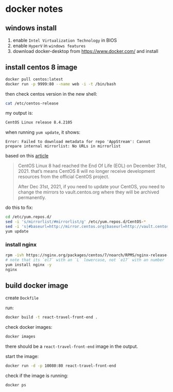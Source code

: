 # docker notes

## windows install

1. enable `Intel Virtualization Technology` in BIOS
2. enable `HyperV` in `windows features`
3. download docker-desktop from https://www.docker.com/ and install

## install centos 8 image

```bash
docker pull centos:latest
docker run -p 9999:80 --name web -i -t /bin/bash
```

then check centos version in the new shell:

```bash
cat /etc/centos-release
```

my output is:

```bash
CentOS Linux release 8.4.2105
```

when running `yum update`, it shows:

```
Error: Failed to download metadata for repo 'AppStream': Cannot prepare internal mirrorlist: No URLs in mirrorlist
```

based on this [article](https://yegorshytikov.medium.com/error-failed-to-download-metadata-for-repo-appstream-cannot-prepare-internal-mirrorlist-no-959768e5f8e5#:~:text=Fix%20Failed%20to%20download%20metadata%20for%20repo&text=that's%20means%20CentOS%208%20will,they%20will%20be%20archived%20permanently.&text=Go%20to%20the%20%2Fetc%2Fyum,repos.)

>CentOS Linux 8 had reached the End Of Life (EOL) on December 31st, 2021. that’s means CentOS 8 will no longer receive development resources from the official CentOS project.
>
>After Dec 31st, 2021, if you need to update your CentOS, you need to change the mirrors to vault.centos.org where they will be archived permanently.


do this to fix:

```bash
cd /etc/yum.repos.d/
sed -i 's/mirrorlist/#mirrorlist/g' /etc/yum.repos.d/CentOS-*
sed -i 's|#baseurl=http://mirror.centos.org|baseurl=http://vault.centos.org|g' /etc/yum.repos.d/CentOS-*
yum update
```

### install nginx

```bash
rpm -ivh https://nginx.org/packages/centos/7/noarch/RPMS/nginx-release-centos-7-0.el7.ngx.noarch.rpm
# note that its `el7` with an `L` lowercase, not `e17` with an number `1`
yum install nginx -y
nginx
```

## build docker image

create `Dockfile`

run:

```bash
docker build -t react-travel-front-end .
```

check docker images:

```bash
docker images
```

there should be a `react-travel-front-end` image in the output.

start the image:

```bash
docker run -d -p 10080:80 react-travel-front-end
```

check if the image is running:

```
docker ps
```

